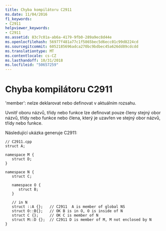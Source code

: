 ```yaml
---
title: Chyba kompilátoru C2911
ms.date: 11/04/2016
f1_keywords:
- C2911
helpviewer_keywords:
- C2911
ms.assetid: 83c7c01a-ab6a-4179-9fb0-289a9ec8d44e
ms.openlocfilehash: 56977f481a77c1f5865bec5d6ecc01c99d8224cd
ms.sourcegitcommit: 6052185696adca270bc9bdbec45a626dd89cdcdd
ms.translationtype: MT
ms.contentlocale: cs-CZ
ms.lasthandoff: 10/31/2018
ms.locfileid: "50657259"
---
```

# <a name="compiler-error-c2911"></a>Chyba kompilátoru C2911

'member': nelze deklarovat nebo definovat v aktuálním rozsahu.

Uvnitř oboru názvů, třídy nebo funkce lze definovat pouze členy stejný obor názvů, třídy nebo funkce nebo člena, který je uzavřen ve stejný obor názvů, třídy nebo funkce.

Následující ukázka generuje C2911:

```
// C2911.cpp
struct A;

namespace M {
   struct D;
}

namespace N {
   struct C;

   namespace O {
      struct B;
   }

   // in N
   struct ::A {};   // C2911  A is member of global NS
   struct O::B{};   // OK B is in O, O is inside of N
   struct C {};     // OK C is member of N
   struct M::D {};  // C2911 D is member of M, M not enclosed by N
}
```